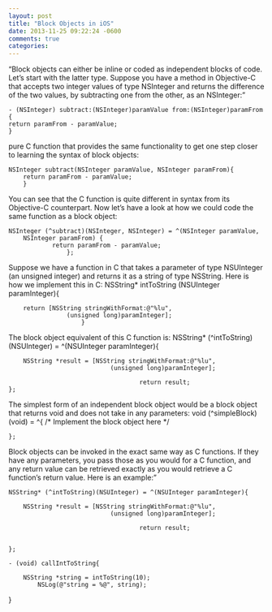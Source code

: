 ```yaml
---
layout: post
title: "Block Objects in iOS"
date: 2013-11-25 09:22:24 -0600
comments: true
categories: 
---
```


“Block objects can either be inline or coded as independent blocks of code.
Let’s start with the latter type. Suppose you have a method in Objective-C that
accepts two integer values of type NSInteger and returns the difference of the
two values, by subtracting one from the other, as an NSInteger:”


    - (NSInteger) subtract:(NSInteger)paramValue from:(NSInteger)paramFrom { 
    return paramFrom - paramValue;
    }


pure C function that provides the same functionality to get one step closer to
learning the syntax of block objects:

    NSInteger subtract(NSInteger paramValue, NSInteger paramFrom){
        return paramFrom - paramValue;
        }

You can see that the C function is quite different in syntax from its
Objective-C counterpart. Now let’s have a look at how we could code the same
function as a block object:

    NSInteger (^subtract)(NSInteger, NSInteger) = ^(NSInteger paramValue,
        NSInteger paramFrom) {        
                return paramFrom - paramValue;
                    };

Suppose we have a function in C that takes a parameter of type NSUInteger (an
unsigned integer) and returns it as a string of type NSString. Here is how we implement this in C:
    NSString* intToString (NSUInteger paramInteger){
    
        return [NSString stringWithFormat:@"%lu",
                    (unsigned long)paramInteger];
                        }

The block object equivalent of this C function is:
    NSString* (^intToString)(NSUInteger) = ^(NSUInteger paramInteger){
    
        NSString *result = [NSString stringWithFormat:@"%lu",
                                (unsigned long)paramInteger];
                                    
                                        return result;
    };

The simplest form of an independent block object would be a block object that
returns void and does  not take in any parameters:
    void (^simpleBlock)(void) = ^{
    /* Implement the block object here */

    };


Block objects can be invoked in the exact same way as C functions. If they have
any parameters, you pass those as you would for a C function, and any return
value can be retrieved exactly as you would retrieve a C function’s return
value. Here is an example:”

    NSString* (^intToString)(NSUInteger) = ^(NSUInteger paramInteger){
    
        NSString *result = [NSString stringWithFormat:@"%lu",
                                (unsigned long)paramInteger];
                                    
                                        return result;
                                            

    };

    - (void) callIntToString{
    
        NSString *string = intToString(10);
            NSLog(@"string = %@", string);
                

   }


